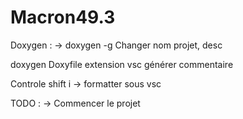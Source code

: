 # Macron49.3
Doxygen :
-> doxygen -g
Changer nom projet, desc

doxygen Doxyfile
extension vsc générer commentaire


Controle shift i -> formatter sous vsc


TODO : 
-> Commencer le projet
